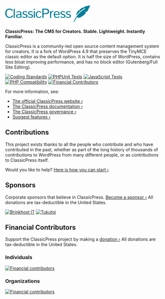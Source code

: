 <a href="https://www.classicpress.net"><img src="src/wp-admin/images/classicpress-logo.png" height="63"></a>

**ClassicPress: The CMS for Creators. Stable. Lightweight. Instantly Familiar.**

ClassicPress is a community-led open source content management system for creators. It is a fork of WordPress 4.9 that preserves the TinyMCE classic editor as the default option. It is half the size of WordPress, contains less bloat improving performance, and has no block editor (Gutenberg/Full Site Editing).

[![Coding Standards](https://github.com/ClassicPress/ClassicPress/workflows/Coding%20Standards/badge.svg?branch=develop)](https://github.com/ClassicPress/ClassicPress/actions?query=workflow%3A%22Coding+Standards%22+branch%3Adevelop)
[![PHPUnit Tests](https://github.com/ClassicPress/ClassicPress/workflows/PHPUnit%20Tests/badge.svg?branch=develop)](https://github.com/ClassicPress/ClassicPress/actions?query=workflow%3A%22PHPUnit+Tests%22+branch%3Adevelop)
[![JavaScript Tests](https://github.com/ClassicPress/ClassicPress/workflows/JavaScript%20Tests/badge.svg?branch=develop)](https://github.com/ClassicPress/ClassicPress/actions?query=workflow%3A%22JavaScript+Tests%22+branch%3Adevelop)
[![PHP Compatibility](https://github.com/ClassicPress/ClassicPress/workflows/PHP%20Compatibility/badge.svg?branch=develop)](https://github.com/ClassicPress/ClassicPress/actions?query=workflow%3A%22PHP+Compatibility%22+branch%3Adevelop)
[![Financial Contributors](https://opencollective.com/classicpress/tiers/badge.svg?label=Financial+Contributors)](https://opencollective.com/classicpress)

For more information, see:

- [The official ClassicPress website ›](https://www.classicpress.net/)
- [The ClassicPress documentation ›](https://docs.classicpress.net/)
- [The ClassicPress governance ›](https://www.classicpress.net/governance/)
- [Suggest features ›](https://github.com/ClassicPress/ClassicPress/issues/)

## Contributions

This project exists thanks to all the people who contribute and who have contributed in the past, whether as part of the long history of thousands of contributions to WordPress from many different people, or as contributions to ClassicPress itself.

Would you like to help? [Here is how you can start ›](https://github.com/ClassicPress/ClassicPress/blob/develop/.github/CONTRIBUTING.md)


## Sponsors
Corporate sponsors that believe in ClassicPress. [Become a sponsor ›](https://opencollective.com/classicpress)
All donations are tax-deductible in the United States.

[![Brinkhost IT](https://www.classicpress.net/wp-content/uploads/2022/07/brinkman-it-sponsor.png)](https://www.brinkhost.nl)
[![Tukutoi](https://www.classicpress.net/wp-content/uploads/2022/07/tukutoi-sponsor.png)](https://www.tukutoi.com)

## Financial Contributors

Support the ClassicPress project by making a [donation ›](https://opencollective.com/classicpress)
All donations are tax-deductible in the United States.

### Individuals

[![Financial contributors](https://opencollective.com/classicpress/individuals.svg?width=890)](https://opencollective.com/classicpress)

### Organizations
[![Financial contributors](https://opencollective.com/classicpress/organizations.svg?width=890)](https://opencollective.com/classicpress)
